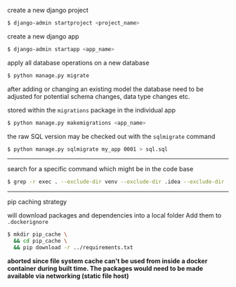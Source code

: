 create a new django project

```bash
$ django-admin startproject <project_name>
```

create a new django app

```bash
$ django-admin startapp <app_name>
```

apply all database operations on a new database

```bash
$ python manage.py migrate
```

after adding or changing an existing model the database need to be adjusted
for potential schema changes, data type changes etc.

stored within the `migrations` package in the individual app

```bash
$ python manage.py makemigrations <app_name>
```


the raw SQL version may be checked out with the `sqlmigrate` command

```bash
$ python manage.py sqlmigrate my_app 0001 > sql.sql
```

___
 
search for a specific command which might be in the code base 

```bash
$ grep -r exec . --exclude-dir venv --exclude-dir .idea --exclude-dir .git
```

---
pip caching strategy

will download packages and dependencies
into a local folder
Add them to `.dockerignore`

```bash
$ mkdir pip_cache \
  && cd pip_cache \
  && pip download -r ../requirements.txt
```
**aborted since file system cache can't be used from inside a docker container during built time.
The packages would need to be made available via networking (static file host)**
